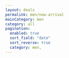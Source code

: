 ```yaml
---
layout: deals
permalink: men/new-arrival
mainCategory: men
category: all
pagination:
  enabled: true
  sort_field: "date"
  sort_reverse: true
  category: men,
---
```







      

  
